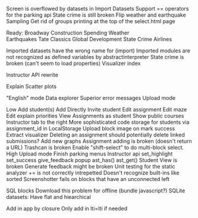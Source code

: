 Screen is overflowed by datasets in Import Datasets
Support == operators for the parking api
State crime is still broken
Flip weather and earthquake
Sampling
Get rid of groups printing at the top of the select.html page

Ready:
    Broadway
    Construction Spending
    Weather    
    Earthquakes
    Tate
    Classics
    Global Development
    State Crime
    Airlines

Imported datasets have the wrong name for (import)
Imported modules are not recognized as defined variables by abstractinterpreter
State crime is broken (can't seem to load properties)
Visualizer index

Instructor API rewrite

Explain
Scatter plots

"English" mode
Data explorer
Superior error messages
Upload mode


Low
    Add student(s)
        Add Directly
        Invite student
    Edit assignment
        Edit maze
        Edit explain priorities
    View Assignments as student
    Show public courses
    Instructor tab to the right
    More sophisticated code storage for students via assignment_id in LocalStorage
    Upload block image on mark success
    Extract visualizer
    Deleting an assignment should potentially delete linked submissions?
    Add new graphs
    Assignment adding is broken (doesn't return a URL)
    Trashcan is broken
    Enable "shift-select" to do multi-block select.
High
    Upload mode
    Finish parking menus
    Instructor api
        set_highlight
        set_success
        give_feedback
        popup
        ast_has()
        ast_get()
    Student View is broken
    Generate feedback might be broken
    Unit testing for the static analyzer
        += is not correctly intrepetted
        Doesn't recognize built-ins like sorted
    Screenshotter fails on blocks that have an unconnected left
    
        
SQL blocks
Download this problem for offline (bundle javascript?)
SQLite datasets:
    Have flat and hiearchical
        
Add in app by closure
Only add in lti=lti if needed
        
